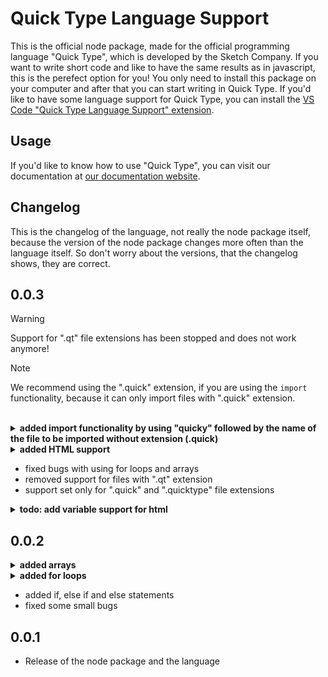 # Quick Type Language Support

This is the official node package, made for the official programming language "Quick Type", which is developed by the Sketch Company.
If you want to write short code and like to have the same results as in javascript, this is the perefect option for you!
You only need to install this package on your computer and after that you can start writing in Quick Type.
If you'd like to have some language support for Quick Type, you can install the [VS Code "Quick Type Language Support" extension](https://marketplace.visualstudio.com/items?itemName=SketchCompany.qt-ls-sc).

## Usage
If you'd like to know how to use "Quick Type", you can visit our documentation at [our documentation website](https://docs.sketch-company.de).

## Changelog
This is the changelog of the language, not really the node package itself, because the version of the node package changes more often than the language itself. So don't worry about the versions, that the changelog shows, they are correct.

## 0.0.3
> [!WARNING]
> Support for ".qt" file extensions has been stopped and does not work anymore!

> [!NOTE]
> We recommend using the ".quick" extension, if you are using the `import` functionality, because it can only import files with ".quick" extension.

<br>

<details><summary><b>added import functionality by using "quicky" followed by the name of the file to be imported without extension (.quick)</b></summary>

To import a script, use the keyword "quicky" (stands for "quickly import a .quick file") followed by a string with the filename without the ".quick" extension

<br>

`mainScript.quick`
```js
quicky "anotherScript"

log("a variable from antoher script", anotherScript.aVariable)

log("a test function from another script", antoherScript.testFunction())
```

To export data of a script (file), you define a variable at the very end of it.

<br>

`anotherScript.quick`
```js
log("anotherScript: test")

f testFunction(){
   log("anotherScript: testFunction called")
   c testFunctionString = "anotherScript: testFunction called"
}

c aVariable = true
c anotherVariable = "anotherScript: test"

// here we define the varibale to export the data of the script
c export = {
    aVariable,
    testFunction,
    anotherVariable
}
```
</details>

<details><summary><b>added HTML support</b></summary>

You can now assign HTML to variables by using the "</>" symbol.

<br>

`htmlSupport.quick`
```html
c html = </>
<html>
    <head>
        <style>
            body{
                background-color: whitesmoke;
                color: black;
                padding: 50px 100px;
                margin: 0;
            }
        </style>
    </head>
    <body onload="test()">
        <h1>Test Website<h1>
        <p>This is an example website<p>
    </body>
    <script>
        function test(){
            alert("test function was called")
        }
    </script>
</html>

log("html", html)
```

This can be used in the future for creating a REST API and sending HTML to the frontend.
That will be possible in future updates of Quick Type.

</details>

- fixed bugs with using for loops and arrays
- removed support for files with ".qt" extension
- support set only for ".quick" and ".quicktype" file extensions

<details><summary><b>todo: add variable support for html</b></summary>

So you could do something like this

<br>

`future.quick`
```html
c localTime = time()
c html = </>
<html>
    <head>
        <style>
            body{
                background-color: whitesmoke;
                color: black;
                padding: 50px 100px;
                margin: 0;
            }
        </style>
    </head>
    <body onload="test()">
        <h1>Test Website<h1>
        <p>This is an example website<p>

        <!-- example using variables in html -->
        <div>
            <h2>Local Time</h2>
            <p>localTime <!-- The Varibale defined at the top showing the local current time --></p>
        </div>

    </body>
    <script>
        function test(){
            alert("test function was called")
        }
    </script>
</html>

log("html", html)
```
</details>

## 0.0.2

<details><summary><b>added arrays</b></summary>

You can use array by using the "[]" brackets like in every other programming language.

<br>

`arrays.quick`
```js
c array = [
    "first string",
    "second string",
    "third string"
]
c array2 = [
    0,
    1,
    2
]
log("array:", array2[0], array[0])
log("array:", array2[1], array[1])
log("array:", array2[2], array[2])
```
</details>

<details><summary><b>added for loops</b></summary>

You can use for loops for arrays like this

<br>

`forLoops.quick`
```js
c array = [
    "first string",
    "second string",
    "third string"
]

f readArray(element, i, newArray){ // these arguments are optional but recommended to use for tracking the elements in the array in the index
    log("array element", i, element)
    log("new array:", newArray)

    // do whatever you want to do with the element
} 

for(array, readArray)
```

You can also call a function for multiple times like this

<br>

`forLoops2.quick`
```js
c repetitions = 5

f readArray(i){ // this argument is also optional
    log("called function", i + 1, "times")
} 

for(repetitions, readArray)
```
</details>

- added if, else if and else statements
- fixed some small bugs

## 0.0.1
- Release of the node package and the language